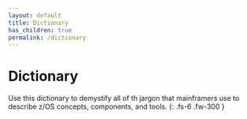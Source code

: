```yaml
---
layout: default
title: Dictionary 
has_children: true
permalink: /dictionary
---
```


# Dictionary

Use this dictionary to demystify all of th jargon that mainframers use to describe z/OS concepts, components, and tools.
{: .fs-6 .fw-300 }
